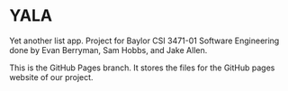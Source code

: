 # YALA
Yet another list app. Project for Baylor CSI 3471-01 Software Engineering done by Evan Berryman, Sam Hobbs, and Jake Allen. 

This is the GitHub Pages branch. It stores the files for the GitHub pages website of our project.
